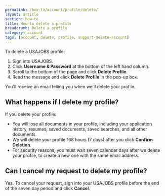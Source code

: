 ```yaml
---
permalink: /how-to/account/profile/delete/
layout: article
section: how-to
title: How to delete a profile
breadcrumb: Delete a profile
category: account
tags: [account, delete, profile, support-delete-account]
---
```


To delete a USAJOBS profile:

1.	Sign into USAJOBS.
2.	Click **Username & Password** at the bottom of the left hand column.
3.	Scroll to the bottom of the page and click **Delete Profile**.
4.	Read the message and click **Delete Profile** in the pop-up box.

You'll receive an email telling you when we'll delete your profile.

## What happens if I delete my profile?

If you delete your profile:
* You will lose all documents in your profile, including your application history, resumes, saved documents, saved searches, and all other documents.
* We will delete your profile 168 hours (7 days) after you click **Confirm Deletion**.
* For security reasons, you must wait seven calendar days after we delete your profile, to create a new one with the same email address.

## Can I cancel my request to delete my profile?
Yes. To cancel your request, sign into your USAJOBS profile before the end of the seven day period and click **Cancel**.
